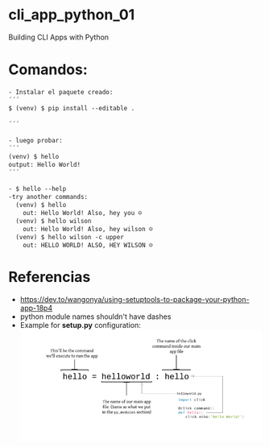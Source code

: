 # cli_app_python_01
Building CLI Apps with Python


# Comandos:
    - Instalar el paquete creado: 
    ´´´
    $ (venv) $ pip install --editable .

    ´´´

    - luego probar:
    ´´´
    (venv) $ hello
    output: Hello World!
    ´´´
    
    - $ hello --help
    -try another commands:
      (venv) $ hello
        out: Hello World! Also, hey you ☺️
      (venv) $ hello wilson
        out: Hello World! Also, hey wilson ☺️
      (venv) $ hello wilson -c upper
        out: HELLO WORLD! ALSO, HEY WILSON ☺️


# Referencias
 - https://dev.to/wangonya/using-setuptools-to-package-your-python-app-18p4
 - python module names shouldn't have dashes
 - Example for **setup.py** configuration:
  ![setup.py](docs/img/tdz86n85skubae5ypycq.png) 